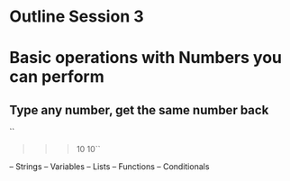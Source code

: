 # Outline Session 3

# Basic operations with Numbers you can perform
## Type any number, get the same number back
``
>>> 10
10``


– Strings
– Variables
– Lists
– Functions
– Conditionals
